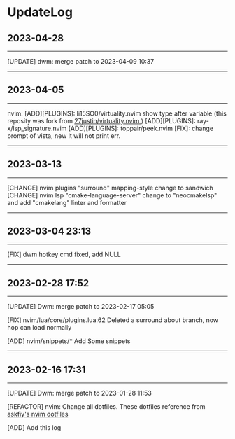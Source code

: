 # UpdateLog

## 2023-04-28

---

[UPDATE] dwm: merge patch to 2023-04-09 10:37

---

## 2023-04-05

---

nvim: 
	[ADD][PLUGINS]: li15SO0/virtuality.nvim show type after variable (this reposity was fork from [ 27justin/virtuality.nvim ](https://github.com/27justin/virtuality.nvim))
	[ADD][PLUGINS]: ray-x/lsp_signature.nvim
	[ADD][PLUGINS]: toppair/peek.nvim
	[FIX]: change prompt of vista, new it will not print err.
	

---

## 2023-03-13

---

[CHANGE] nvim plugins "surround" mapping-style change to sandwich
[CHANGE] nvim lsp "cmake-language-server" change to "neocmakelsp" and add "cmakelang" linter and formatter

---

## 2023-03-04 23:13

---

[FIX] dwm hotkey cmd fixed, add NULL

---

## 2023-02-28 17:52

---

[UPDATE] Dwm: merge patch to 2023-02-17 05:05

[FIX] nvim/lua/core/plugins.lua:62  Deleted a surround about branch, now hop can load normally

[ADD] nvim/snippets/\*  Add Some snippets

---

## 2023-02-16 17:31

---

[UPDATE] Dwm: merge patch to 2023-01-28 11:53

[REFACTOR] nvim: Change all dotfiles. These dotfiles reference from [askfiy's nvim dotfiles](https://github.com/askfiy/nvim/tree/6918a00712085a8134151f92cca4ea656d059e2e)

[ADD] Add this log
